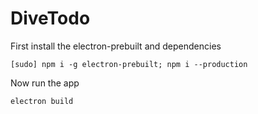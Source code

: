 # DiveTodo

First install the electron-prebuilt and dependencies

`[sudo] npm i -g electron-prebuilt; npm i --production`

Now run the app

`electron build`
